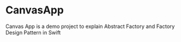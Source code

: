 # CanvasApp
Canvas App is a demo project to explain Abstract Factory and Factory Design Pattern in Swift
